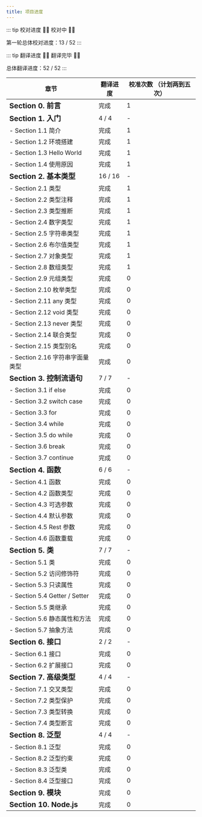 ```yaml
---
title: 项目进度
---
```


::: tip 校对进度
💪💪 校对中 💪💪

第一轮总体校对进度：13 / 52
:::

::: tip 翻译进度
🎉🎉 翻译完毕 🎉🎉

总体翻译进度：52 / 52
:::

| 章节                                 | 翻译进度 | 校准次数 （计划两到五次） |
| ------------------------------------ | -------- | ------------------------- |
| **<big>Section 0. 前言</big>**       | 完成     | 1                         |
| **<big>Section 1. 入门</big>**       | 4 / 4    | -                         |
| - Section 1.1 简介                   | 完成     | 1                         |
| - Section 1.2 环境搭建               | 完成     | 1                         |
| - Section 1.3 Hello World            | 完成     | 1                         |
| - Section 1.4 使用原因               | 完成     | 1                         |
| **<big>Section 2. 基本类型</big>**   | 16 / 16  | -                         |
| - Section 2.1 类型                   | 完成     | 1                         |
| - Section 2.2 类型注释               | 完成     | 1                         |
| - Section 2.3 类型推断               | 完成     | 1                         |
| - Section 2.4 数字类型               | 完成     | 1                         |
| - Section 2.5 字符串类型             | 完成     | 1                         |
| - Section 2.6 布尔值类型             | 完成     | 1                         |
| - Section 2.7 对象类型               | 完成     | 1                         |
| - Section 2.8 数组类型               | 完成     | 1                         |
| - Section 2.9 元组类型               | 完成     | 0                         |
| - Section 2.10 枚举类型              | 完成     | 0                         |
| - Section 2.11 any 类型              | 完成     | 0                         |
| - Section 2.12 void 类型             | 完成     | 0                         |
| - Section 2.13 never 类型            | 完成     | 0                         |
| - Section 2.14 联合类型              | 完成     | 0                         |
| - Section 2.15 类型别名              | 完成     | 0                         |
| - Section 2.16 字符串字面量类型      | 完成     | 0                         |
| **<big>Section 3. 控制流语句</big>** | 7 / 7    | -                         |
| - Section 3.1 if else                | 完成     | 0                         |
| - Section 3.2 switch case            | 完成     | 0                         |
| - Section 3.3 for                    | 完成     | 0                         |
| - Section 3.4 while                  | 完成     | 0                         |
| - Section 3.5 do while               | 完成     | 0                         |
| - Section 3.6 break                  | 完成     | 0                         |
| - Section 3.7 continue               | 完成     | 0                         |
| **<big>Section 4. 函数</big>**       | 6 / 6    | -                         |
| - Section 4.1 函数                   | 完成     | 0                         |
| - Section 4.2 函数类型               | 完成     | 0                         |
| - Section 4.3 可选参数               | 完成     | 0                         |
| - Section 4.4 默认参数               | 完成     | 0                         |
| - Section 4.5 Rest 参数              | 完成     | 0                         |
| - Section 4.6 函数重载               | 完成     | 0                         |
| **<big>Section 5. 类</big>**         | 7 / 7    | -                         |
| - Section 5.1 类                     | 完成     | 0                         |
| - Section 5.2 访问修饰符             | 完成     | 0                         |
| - Section 5.3 只读属性               | 完成     | 0                         |
| - Section 5.4 Getter / Setter        | 完成     | 0                         |
| - Section 5.5 类继承                 | 完成     | 0                         |
| - Section 5.6 静态属性和方法         | 完成     | 0                         |
| - Section 5.7 抽象方法               | 完成     | 0                         |
| **<big>Section 6. 接口</big>**       | 2 / 2    | -                         |
| - Section 6.1 接口                   | 完成     | 0                         |
| - Section 6.2 扩展接口               | 完成     | 0                         |
| **<big>Section 7. 高级类型</big>**   | 4 / 4    | -                         |
| - Section 7.1 交叉类型               | 完成     | 0                         |
| - Section 7.2 类型保护               | 完成     | 0                         |
| - Section 7.3 类型转换               | 完成     | 0                         |
| - Section 7.4 类型断言               | 完成     | 0                         |
| **<big>Section 8. 泛型</big>**       | 4 / 4    | -                         |
| - Section 8.1 泛型                   | 完成     | 0                         |
| - Section 8.2 泛型约束               | 完成     | 0                         |
| - Section 8.3 泛型类                 | 完成     | 0                         |
| - Section 8.4 泛型接口               | 完成     | 0                         |
| **<big>Section 9. 模块</big>**       | 完成     | 0                         |
| **<big>Section 10. Node.js </big>**  | 完成     | 0                         |
